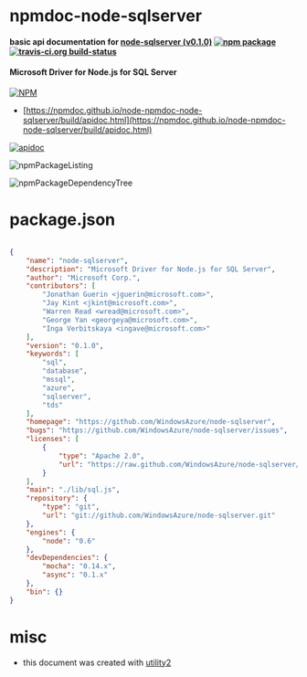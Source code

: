 # npmdoc-node-sqlserver

#### basic api documentation for  [node-sqlserver (v0.1.0)](https://github.com/WindowsAzure/node-sqlserver)  [![npm package](https://img.shields.io/npm/v/npmdoc-node-sqlserver.svg?style=flat-square)](https://www.npmjs.org/package/npmdoc-node-sqlserver) [![travis-ci.org build-status](https://api.travis-ci.org/npmdoc/node-npmdoc-node-sqlserver.svg)](https://travis-ci.org/npmdoc/node-npmdoc-node-sqlserver)

#### Microsoft Driver for Node.js for SQL Server

[![NPM](https://nodei.co/npm/node-sqlserver.png?downloads=true&downloadRank=true&stars=true)](https://www.npmjs.com/package/node-sqlserver)

- [https://npmdoc.github.io/node-npmdoc-node-sqlserver/build/apidoc.html](https://npmdoc.github.io/node-npmdoc-node-sqlserver/build/apidoc.html)

[![apidoc](https://npmdoc.github.io/node-npmdoc-node-sqlserver/build/screenCapture.buildCi.browser.%252Ftmp%252Fbuild%252Fapidoc.html.png)](https://npmdoc.github.io/node-npmdoc-node-sqlserver/build/apidoc.html)

![npmPackageListing](https://npmdoc.github.io/node-npmdoc-node-sqlserver/build/screenCapture.npmPackageListing.svg)

![npmPackageDependencyTree](https://npmdoc.github.io/node-npmdoc-node-sqlserver/build/screenCapture.npmPackageDependencyTree.svg)



# package.json

```json

{
    "name": "node-sqlserver",
    "description": "Microsoft Driver for Node.js for SQL Server",
    "author": "Microsoft Corp.",
    "contributors": [
        "Jonathan Guerin <jguerin@microsoft.com>",
        "Jay Kint <jkint@microsoft.com>",
        "Warren Read <wread@microsoft.com>",
        "George Yan <georgeya@microsoft.com>",
        "Inga Verbitskaya <ingave@microsoft.com>"
    ],
    "version": "0.1.0",
    "keywords": [
        "sql",
        "database",
        "mssql",
        "azure",
        "sqlserver",
        "tds"
    ],
    "homepage": "https://github.com/WindowsAzure/node-sqlserver",
    "bugs": "https://github.com/WindowsAzure/node-sqlserver/issues",
    "licenses": [
        {
            "type": "Apache 2.0",
            "url": "https://raw.github.com/WindowsAzure/node-sqlserver/master/LICENSE"
        }
    ],
    "main": "./lib/sql.js",
    "repository": {
        "type": "git",
        "url": "git://github.com/WindowsAzure/node-sqlserver.git"
    },
    "engines": {
        "node": "0.6"
    },
    "devDependencies": {
        "mocha": "0.14.x",
        "async": "0.1.x"
    },
    "bin": {}
}
```



# misc
- this document was created with [utility2](https://github.com/kaizhu256/node-utility2)
